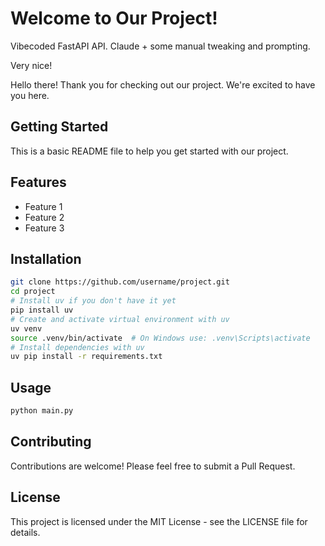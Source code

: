 # Welcome to Our Project!

Vibecoded FastAPI API. Claude + some manual tweaking and prompting.

Very nice!

Hello there! Thank you for checking out our project. We're excited to have you here.

## Getting Started

This is a basic README file to help you get started with our project.

## Features

- Feature 1
- Feature 2
- Feature 3

## Installation

```bash
git clone https://github.com/username/project.git
cd project
# Install uv if you don't have it yet
pip install uv
# Create and activate virtual environment with uv
uv venv
source .venv/bin/activate  # On Windows use: .venv\Scripts\activate
# Install dependencies with uv
uv pip install -r requirements.txt
```

## Usage

```bash
python main.py
```

## Contributing

Contributions are welcome! Please feel free to submit a Pull Request.

## License

This project is licensed under the MIT License - see the LICENSE file for details.
